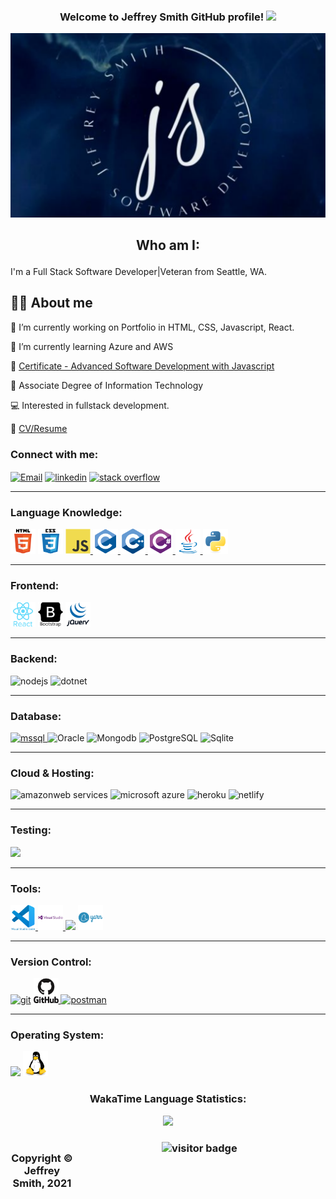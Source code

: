
<h3 align="center"> Welcome to Jeffrey Smith GitHub profile!
  <img src="https://media.giphy.com/media/hvRJCLFzcasrR4ia7z/giphy.gif" width="28">
</h3>

<img src="https://github.com/Jeffrey-S-Smith/Jeffrey-S-Smith/blob/main/banner%20.png">

## <p align="center"><a> Who am I: <br>

  I'm a Full Stack Software Developer|Veteran from Seattle, WA.
 </a>
</p>

## 👩‍💻 About me

🔭 I’m currently working on Portfolio in HTML, CSS, Javascript, React.

🌱 I’m currently learning Azure and AWS

📜 [Certificate - Advanced Software Development with Javascript](https://drive.google.com/file/d/1-0Ypvm51eRAmndvrcxW6AWw0DVgRN36i/view?usp=sharing)

📄 Associate Degree of Information Technology

💻 Interested in fullstack development.

💼 [CV/Resume](https://drive.google.com/file/d/1NQw8sS4evHQdWrhkWpWveQhwjVcDxUvJ/view?usp=sharing)

<h3 align="left">Connect with me:</h3>
<p align="left">

<a href='mailto:mailjeffrey_s_smith@live.com' target='blank'><img align="center" src='https://as2.ftcdn.net/v2/jpg/02/94/86/83/1000_F_294868366_X8FPsss7F8fsUBDpAUIEjrcY66K3Hgre.jpg' alt='Email' height='30' width='40' /></a>
<a href='https://linkedin.com/in/jeffrey-s-smith' target='blank'><img align="center" src='https://cdn.jsdelivr.net/npm/simple-icons@3.0.1/icons/linkedin.svg' alt='linkedin' height='30' width='40' /></a>
<a href='https://stackoverflow.com/users/16996187' target='blank'><img align="center" src='https://cdn.jsdelivr.net/npm/simple-icons@3.0.1/icons/stackoverflow.svg' alt='stack overflow' height='30' width='40' /></a>
</p>

 
 <hr size="8" color="black">
<h3 align="left">Language Knowledge:</h3>
<p>

<a href="https://www.w3schools.com/html/" target="_blank" rel="noreferrer" > <img src="https://raw.githubusercontent.com/devicons/devicon/master/icons/html5/html5-original-wordmark.svg" alt="html5" width="40" height="40"/></a>
<a href="https://www.w3schools.com/css/" target="_blank" rel="noreferrer"> <img src="https://raw.githubusercontent.com/devicons/devicon/master/icons/css3/css3-original-wordmark.svg" alt="css3" width="40" height="40"/></a>
 <a href="https://developer.mozilla.org/en-US/docs/Web/JavaScript" target="_blank" rel="noreferrer"> <img src="https://raw.githubusercontent.com/devicons/devicon/master/icons/javascript/javascript-original.svg" alt="javascript" width="40" height="40"/> </a>
 <a href="https://www.cprogramming.com/" target="_blank" rel="noreferrer"> <img src="https://raw.githubusercontent.com/devicons/devicon/master/icons/c/c-original.svg" alt="c" width="40" height="40"/> </a>
 <a href="https://www.w3schools.com/cpp/" target="_blank" rel="noreferrer"> <img src="https://raw.githubusercontent.com/devicons/devicon/master/icons/cplusplus/cplusplus-original.svg" alt="cplusplus" width="40" height="40"/> </a>
<a href="https://www.w3schools.com/cs/" target="_blank" rel="noreferrer"> <img src="https://raw.githubusercontent.com/devicons/devicon/master/icons/csharp/csharp-original.svg" alt="csharp" width="40" height="40"/> </a>
<a href="https://www.java.com" target="_blank" rel="noreferrer"> <img src="https://raw.githubusercontent.com/devicons/devicon/master/icons/java/java-original.svg" alt="java" width="40" height="40"/> </a>
<a href="https://www.python.org" target="_blank" rel="noreferrer"> <img src="https://raw.githubusercontent.com/devicons/devicon/master/icons/python/python-original.svg" alt="python" width="40" height="40"/> </a>
</p>
 
 <hr size="8" color="black">
<h3 align="left">Frontend:</h3>
<p>
<a href="https://reactjs.org/" target="_blank" rel="noreferrer"><img src="https://raw.githubusercontent.com/devicons/devicon/master/icons/react/react-original-wordmark.svg" alt="react" width="40" height="40"/></a>
<a href="https://getbootstrap.com" target="_blank" rel="noreferrer"><img src="https://raw.githubusercontent.com/devicons/devicon/master/icons/bootstrap/bootstrap-plain-wordmark.svg" alt="bootstrap" width="40" height="40"/></a>
<a href="https://www.jquery.com/en" target="_blank" rel="noreferrer"><img src="https://raw.githubusercontent.com/devicons/devicon/2ae2a900d2f041da66e950e4d48052658d850630/icons/jquery/jquery-original-wordmark.svg" alt="jquery" width="40" height="40"/></a>


<hr size="8" color="black">
<h3 align="left">Backend:</h3>
<p>
<img src="https://www.vectorlogo.zone/logos/nodejs/nodejs-ar21.svg" alt="nodejs">
<img src="https://www.vectorlogo.zone/logos/dotnet/dotnet-ar21.svg" alt="dotnet">

<hr size="8" color="black">
<h3 align="left">Database:</h3>
<p>
<a href="https://www.microsoft.com/en-us/sql-server" target="_blank" rel="noreferrer"> <img src="https://www.svgrepo.com/show/303229/microsoft-sql-server-logo.svg" alt="mssql" width="70" height="70"/> </a>
<img src="https://www.vectorlogo.zone/logos/oracle/oracle-ar21.svg" alt="Oracle">
<img src="https://www.vectorlogo.zone/logos/mongodb/mongodb-ar21.svg" alt="Mongodb">
<img src="https://www.vectorlogo.zone/logos/postgresql/postgresql-ar21.svg" alt="PostgreSQL">
<img src="https://www.vectorlogo.zone/logos/sqlite/sqlite-ar21.svg" alt="Sqlite">
</p>


<hr size="8" color="black">
<h3 align="left">Cloud & Hosting:</h3>
<p>
<img src="https://www.vectorlogo.zone/logos/amazon_aws/amazon_aws-ar21.svg" alt="amazonweb services">
<img src="https://www.vectorlogo.zone/logos/microsoft_azure/microsoft_azure-ar21.svg" alt="microsoft azure">
<img src="https://www.vectorlogo.zone/logos/heroku/heroku-ar21.svg" alt="heroku">
<img src="https://www.vectorlogo.zone/logos/netlify/netlify-ar21.svg" alt="netlify">
</p>

<hr size="8" color="black">
<h3 align="left">Testing:</h3>
<p>
<img src="https://www.vectorlogo.zone/logos/jestjsio/jestjsio-ar21.svg">
</p>

<hr size="8" color="black">
<h3 align="left">Tools:</h3>
<p>
  <a href="https://www.vscode.com/en" target="_blank" rel="noreferrer"> <img src="https://raw.githubusercontent.com/devicons/devicon/2ae2a900d2f041da66e950e4d48052658d850630/icons/vscode/vscode-original-wordmark.svg" alt="vscode" width="40" height="40"/> </a>
  <a href="https://www.visualstudio.com/en" target="_blank" rel="noreferrer"> <img src="https://raw.githubusercontent.com/devicons/devicon/2ae2a900d2f041da66e950e4d48052658d850630/icons/visualstudio/visualstudio-plain-wordmark.svg" alt="visualstudio" width="40" height="40"/> </a>
  <img src="https://img.shields.io/badge/Eclipse-2C2255?style=for-the-badge&logo=eclipse&logoColor=white&style=plastic" />
<a href="https://yarnpkg.com/" target="_blank" rel="noreferrer"><img src="https://raw.githubusercontent.com/devicons/devicon/2ae2a900d2f041da66e950e4d48052658d850630/icons/yarn/yarn-original-wordmark.svg" alt="yarn" width="40" height="40"/></a>
  
  
 
  
<hr size="8" color="black">
<h3 align="left">Version Control:</h3>
<p>
<a href="https://git-scm.com/" target="_blank" rel="noreferrer"><img src="https://www.vectorlogo.zone/logos/git-scm/git-scm-icon.svg" alt="git" width="40" height="40"/></a>
<a href="https://www.github.com/en" target="_blank" rel="noreferrer"><img src="https://raw.githubusercontent.com/devicons/devicon/2ae2a900d2f041da66e950e4d48052658d850630/icons/github/github-original-wordmark.svg" alt="github" width="40" height="40"/> </a>
<a href="https://postman.com" target="_blank" rel="noreferrer"><img src="https://www.vectorlogo.zone/logos/getpostman/getpostman-icon.svg" alt="postman" width="40" height="40"/></a>
</p>

<hr size="8" color="black">
<h3 align="left">Operating System:</h3>  

<a><img src="https://img.shields.io/badge/Windows-0078D6?style=for-the-badge&logo=windows&logoColor=white&style=plastic" /></a>
<a href="https://www.linux.org/" target="_blank" rel="noreferrer"><img src="https://raw.githubusercontent.com/devicons/devicon/master/icons/linux/linux-original.svg" alt="linux" width="40" height="40"/></a>

<p>
<h3 align="center"> WakaTime Language Statistics:</h3>
<p align="center">
 <img src="https://wakatime.com/share/@994800a1-42bb-4b9e-854c-4499917aef1c/e516cba8-73dc-4696-94aa-03425a060721.svg" height="400"/>
</p>

<h3 align="center">
<img src="https://visitor-badge.laobi.icu/badge?page_id=Jeffrey-S-Smith.Jeffrey-S-Smith" alt="visitor badge"/
</h3>

<p style="float:left; width: 20%;">
Copyright © Jeffrey Smith, 2021
</p>
